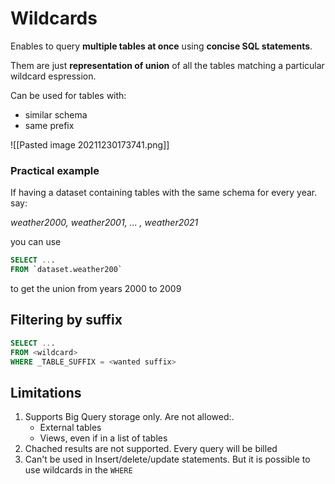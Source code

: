# Wildcards
Enables to query **multiple tables at once** using **concise SQL statements**.

Them are just **representation of union** of all the tables matching a particular wildcard espression.

Can be used for tables with:
- similar schema
- same prefix

![[Pasted image 20211230173741.png]]

### Practical example
If having a dataset containing tables with the same schema for every year. say:

*weather2000, weather2001, ... , weather2021*

you can use
```SQL
SELECT ...
FROM `dataset.weather200`
```
to get the union from years 2000 to 2009

## Filtering by suffix
```SQL
SELECT ...
FROM <wildcard>
WHERE _TABLE_SUFFIX = <wanted suffix>
```


## Limitations

1. Supports Big Query storage only. 
    <span class="red">Are not allowed:</span>.
	- <span class="red">External tables</span>
	- <span class="red">Views</span>, even if in a list of tables
2. Chached results are not supported. Every query will be billed
3. Can't be used in Insert/delete/update statements. But it is possible to use wildcards in the `WHERE`
